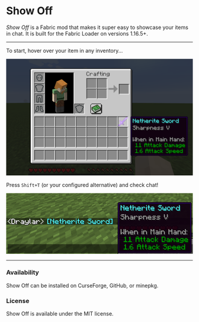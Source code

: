 # Show Off

*Show Off* is a Fabric mod that makes it super easy to showcase your items in chat.
It is built for the Fabric Loader on versions 1.16.5+.

---

To start, hover over your item in any inventory...

![img.png](resources/hover.png)

Press `Shift+T` (or your configured alternative) and check chat!

![img_1.png](resources/result.png)

---

### Availability

Show Off can be installed on CurseForge, GitHub, or minepkg.

### License

Show Off is available under the MIT license.